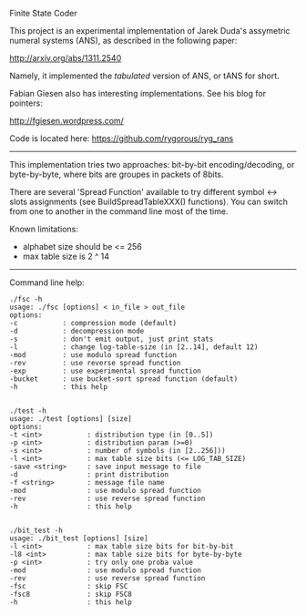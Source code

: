 Finite State Coder

This project is an experimental implementation of Jarek Duda's assymetric
numeral systems (ANS), as described in the following paper:

http://arxiv.org/abs/1311.2540

Namely, it implemented the _tabulated_ version of ANS, or tANS for
short.

Fabian Giesen also has interesting implementations. See his
blog for pointers:

http://fgiesen.wordpress.com/

Code is located here: https://github.com/rygorous/ryg_rans

-------------------

This implementation tries two approaches: bit-by-bit encoding/decoding,
or byte-by-byte, where bits are groupes in packets of 8bits.

There are several 'Spread Function' available to try different
symbol <-> slots assignments (see BuildSpreadTableXXX() functions).
You can switch from one to another in the command line most of the time.

Known limitations:
  - alphabet size should be <= 256
  - max table size is 2 ^ 14

-------------------

Command line help:

```
./fsc -h
usage: ./fsc [options] < in_file > out_file
options:
-c           : compression mode (default)
-d           : decompression mode
-s           : don't emit output, just print stats
-l           : change log-table-size (in [2..14], default 12)
-mod         : use modulo spread function
-rev         : use reverse spread function
-exp         : use experimental spread function
-bucket      : use bucket-sort spread function (default)
-h           : this help


./test -h
usage: ./test [options] [size]
options:
-t <int>           : distribution type (in [0..5])
-p <int>           : distribution param (>=0)
-s <int>           : number of symbols (in [2..256]))
-l <int>           : max table size bits (<= LOG_TAB_SIZE)
-save <string>     : save input message to file
-d                 : print distribution
-f <string>        : message file name
-mod               : use modulo spread function
-rev               : use reverse spread function
-h                 : this help


./bit_test -h
usage: ./bit_test [options] [size]
-l <int>           : max table size bits for bit-by-bit
-l8 <int>          : max table size bits for byte-by-byte
-p <int>           : try only one proba value
-mod               : use modulo spread function
-rev               : use reverse spread function
-fsc               : skip FSC
-fsc8              : skip FSC8
-h                 : this help
```
